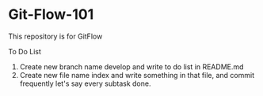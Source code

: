 # Git-Flow-101
This repository is for GitFlow

To Do List
1. Create new branch name develop and write to do list in README.md
2. Create new file name index and write something in that file, and commit frequently let's say every subtask done.
